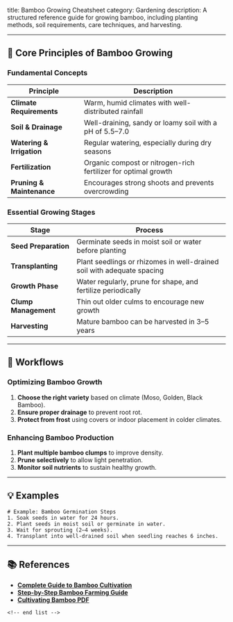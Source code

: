 title: Bamboo Growing Cheatsheet
category: Gardening
description: A structured reference guide for growing bamboo, including planting methods, soil requirements, care techniques, and harvesting.

---

## 🎋 **Core Principles of Bamboo Growing**

### **Fundamental Concepts**

| Principle                       | Description                                                    |
| ------------------------------- | -------------------------------------------------------------- |
| **Climate Requirements**  | Warm, humid climates with well-distributed rainfall            |
| **Soil & Drainage**       | Well-draining, sandy or loamy soil with a pH of 5.5–7.0       |
| **Watering & Irrigation** | Regular watering, especially during dry seasons                |
| **Fertilization**         | Organic compost or nitrogen-rich fertilizer for optimal growth |
| **Pruning & Maintenance** | Encourages strong shoots and prevents overcrowding             |

### **Essential Growing Stages**

| Stage                      | Process                                                                |
| -------------------------- | ---------------------------------------------------------------------- |
| **Seed Preparation** | Germinate seeds in moist soil or water before planting                 |
| **Transplanting**    | Plant seedlings or rhizomes in well-drained soil with adequate spacing |
| **Growth Phase**     | Water regularly, prune for shape, and fertilize periodically           |
| **Clump Management** | Thin out older culms to encourage new growth                           |
| **Harvesting**       | Mature bamboo can be harvested in 3–5 years                           |

---

## 🔄 **Workflows**

### **Optimizing Bamboo Growth**

1. **Choose the right variety** based on climate (Moso, Golden, Black Bamboo).
2. **Ensure proper drainage** to prevent root rot.
3. **Protect from frost** using covers or indoor placement in colder climates.

### **Enhancing Bamboo Production**

1. **Plant multiple bamboo clumps** to improve density.
2. **Prune selectively** to allow light penetration.
3. **Monitor soil nutrients** to sustain healthy growth.

---

## 💡 **Examples**

```plaintext
# Example: Bamboo Germination Steps
1. Soak seeds in water for 24 hours.  
2. Plant seeds in moist soil or germinate in water.  
3. Wait for sprouting (2–4 weeks).  
4. Transplant into well-drained soil when seedling reaches 6 inches.  
```

---

## 📚 **References**

- **[Complete Guide to Bamboo Cultivation](https://krishijagran.com/agripedia/a-complete-guide-to-bamboo-cultivation/)**
- **[Step-by-Step Bamboo Farming Guide](https://www.agrifarming.in/bamboo-farming)**
- **[Cultivating Bamboo PDF](https://nectar.org.in/images/publications/Cultivating_Bamboo.pdf)**

```
<!-- end list -->
```
